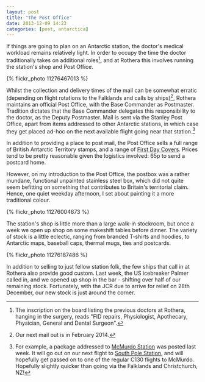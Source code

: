 ```yaml
---
layout: post
title: "The Post Office"
date: 2013-12-09 14:23
categories: [post, antarctica]
---
```


If things are going to plan on an Antarctic station, the doctor's medical workload remains relatively light. In order to occupy the time the doctor traditionally takes on additional roles[^1], and at Rothera this involves running the station's shop and Post Office.

{% flickr_photo 11276467013 %}

Whilst the collection and delivery times of the mail can be somewhat erratic (depending on flight rotations to the Falklands and calls by ships)[^2], Rothera maintains an official Post Office, with the Base Commander as Postmaster. Tradition dictates that the Base Commander delegates this responsibility to the doctor, as the Deputy Postmaster. Mail is sent via the Stanley Post Office, apart from items addressed to other Antarctic stations, in which case they get placed ad-hoc on the next available flight going near that station.[^3]

In addition to providing a place to post mail, the Post Office sells a full range of British Antarctic Territory stamps, and a range of [First Day Covers](http://en.wikipedia.org/wiki/First_day_of_issue). Prices tend to be pretty reasonable given the logistics involved: 65p to send a postcard home.

However, on my introduction to the Post Office, the postbox was a rather mundane, functional unpainted stainless steel box, which did not quite seem befitting on something that contributes to Britain's territorial claim. Hence, one quiet weekday afternoon, I set about painting it a more traditional colour.

{% flickr_photo 11276004673 %}

The station's shop is little more than a large walk-in stockroom, but once a week we open up shop on some makeshift tables before dinner. The variety of stock is a little eclectic, ranging from branded T-shirts and hoodies, to Antarctic maps, baseball caps, thermal mugs, ties and postcards.

{% flickr_photo 11276187486 %}

In addition to selling to just fellow station folk, the few ships that call in at Rothera also provide good custom. Last week, the US icebreaker Palmer called in, and we opened up shop in the bar - shifting over half of our remaining stock. Fortunately, with the JCR due to arrive for relief on 28th December, our new stock is just around the corner.

[^1]: The inscription on the board listing the previous doctors at Rothera, hanging in the surgery, reads "FID repairs, Physiologist, Apothecary, Physician, General and Dental Surgeon".
[^2]: Our next mail out is in February 2014.
[^3]: For example, a package addressed to [McMurdo Station](http://en.wikipedia.org/wiki/McMurdo_Station) was posted last week. It will go out on our next flight to [South Pole Station](http://en.wikipedia.org/wiki/Amundsen-Scott_South_Pole_Station), and will hopefully get passed on to one of the regular C130 flights to McMurdo. Hopefully slightly quicker than going via the Falklands and Christchurch, NZ!
